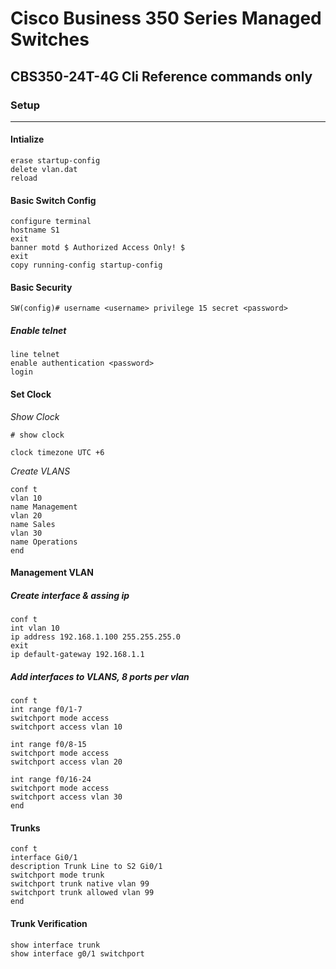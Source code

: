 # Cisco Business 350 Series Managed Switches
## **CBS350-24T-4G Cli Reference commands only**

### Setup
---

#### Intialize
```
erase startup-config
delete vlan.dat
reload
```

#### Basic Switch Config
```
configure terminal
hostname S1
exit
banner motd $ Authorized Access Only! $
exit
copy running-config startup-config
```
#### Basic Security

```
SW(config)# username <username> privilege 15 secret <password>

```
##### Enable telnet
```
line telnet
enable authentication <password>
login
```
#### Set Clock

*Show Clock*

```
# show clock
```

```
clock timezone UTC +6
```

*Create VLANS*
```
conf t
vlan 10
name Management
vlan 20
name Sales
vlan 30
name Operations
end
```
#### Management VLAN
##### Create interface & assing ip 

```
conf t
int vlan 10
ip address 192.168.1.100 255.255.255.0
exit
ip default-gateway 192.168.1.1
```

##### Add interfaces to VLANS, 8 ports per vlan

```
conf t
int range f0/1-7
switchport mode access
switchport access vlan 10

int range f0/8-15
switchport mode access
switchport access vlan 20

int range f0/16-24
switchport mode access
switchport access vlan 30
end
```

#### Trunks

```
conf t
interface Gi0/1
description Trunk Line to S2 Gi0/1
switchport mode trunk
switchport trunk native vlan 99
switchport trunk allowed vlan 99
end
```
#### Trunk Verification
```
show interface trunk
show interface g0/1 switchport
```